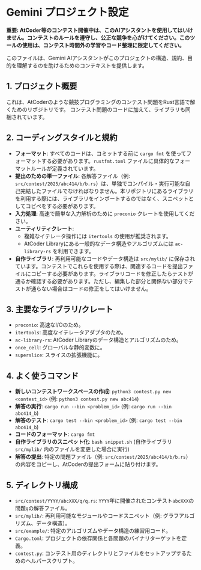 # Gemini プロジェクト設定

**重要: AtCoder等のコンテスト開催中は、このAIアシスタントを使用してはいけません。コンテストのルールを遵守し、公正な競争を心がけてください。このツールの使用は、コンテスト時間外の学習やコード整理に限定してください。**

このファイルは、Gemini AIアシスタントがこのプロジェクトの構造、規約、目的を理解するのを助けるためのコンテキストを提供します。

## 1. プロジェクト概要

これは、AtCoderのような競技プログラミングのコンテスト問題をRust言語で解くためのリポジトリです。
コンテスト問題のコードに加えて、ライブラリも同梱されています。

## 2. コーディングスタイルと規約

- **フォーマット**: すべてのコードは、コミットする前に `cargo fmt` を使ってフォーマットする必要があります。`rustfmt.toml` ファイルに具体的なフォーマットルールが定義されています。
- **提出のための単一ファイル**: 各解答ファイル（例: `src/contest/2025/abc414/b/b.rs`）は、単独でコンパイル・実行可能な自己完結したファイルでなければなりません。本リポジトリにあるライブラリを利用する際には、ライブラリをインポートするのではなく、スニペットとしてコピペをする必要があります。
- **入力処理**: 高速で簡単な入力解析のために `proconio` クレートを使用してください。
- **ユーティリティクレート**:
    - 複雑なイテレータ操作には `itertools` の使用が推奨されます。
    - AtCoder Libraryにある一般的なデータ構造やアルゴリズムには `ac-library-rs` を利用できます。
- **自作ライブラリ**: 再利用可能なコードやデータ構造は `src/mylib/` に保存されています。コンテストでこれらを使用する際は、関連するコードを提出ファイルにコピーする必要があります。ライブラリコードを修正したらテストが通るか確認する必要があります。ただし、編集した部分と関係ない部分でテストが通らない場合はコードの修正をしてはいけません。

## 3. 主要なライブラリ/クレート

- `proconio`: 高速なI/Oのため。
- `itertools`: 高度なイテレータアダプタのため。
- `ac-library-rs`: AtCoder Libraryのデータ構造とアルゴリズムのため。
- `once_cell`: グローバルな静的変数に。
- `superslice`: スライスの拡張機能に。

## 4. よく使うコマンド

- **新しいコンテストワークスペースの作成**: `python3 contest.py new <contest_id>` (例: `python3 contest.py new abc414`)
- **解答の実行**: `cargo run --bin <problem_id>` (例: `cargo run --bin abc414_b`)
- **解答のテスト**: `cargo test --bin <problem_id>` (例: `cargo test --bin abc414_b`)
- **コードのフォーマット**: `cargo fmt`
- **自作ライブラリのスニペット化**: `bash snippet.sh` (自作ライブラリ `src/mylib/` 内のファイルを変更した場合に実行)
- **解答の提出**: 特定の問題ファイル（例: `src/contest/2025/abc414/b/b.rs`）の内容をコピーし、AtCoderの提出フォームに貼り付けます。

## 5. ディレクトリ構成

- `src/contest/YYYY/abcXXX/q/q.rs`: `YYYY`年に開催されたコンテスト`abcXXX`の問題`q`の解答ファイル。
- `src/mylib/`: 再利用可能なモジュールやコードスニペット（例: グラフアルゴリズム、データ構造）。
- `src/example/`: 特定のアルゴリズムやデータ構造の練習用コード。
- `Cargo.toml`: プロジェクトの依存関係と各問題のバイナリターゲットを定義。
- `contest.py`: コンテスト用のディレクトリとファイルをセットアップするためのヘルパースクリプト。
